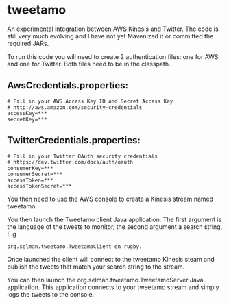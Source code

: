 tweetamo
========

An experimental integration between AWS Kinesis and Twitter. The code is still very much evolving and I have not yet Mavenized it or committed the required JARs.

To run this code you will need to create 2 authentication files: one for AWS and one for Twitter. Both files need to be in the classpath.

AwsCredentials.properties:
--------------------------
    # Fill in your AWS Access Key ID and Secret Access Key
    # http://aws.amazon.com/security-credentials
    accessKey=***
    secretKey=***

TwitterCredentials.properties:
------------------------------
    # Fill in your Twitter OAuth security credentials
    # https://dev.twitter.com/docs/auth/oauth
    consumerKey=***
    consumerSecret=***
    accessToken=***
    accessTokenSecret=***

You then need to use the AWS console to create a Kinesis stream named tweetamo.

You then launch the Tweetamo client Java application. The first argument is the language of the tweets to monitor, the second argument a search string. E.g 

    org.selman.tweetamo.TweetamoClient en rugby. 
    
Once launched the client will connect to the tweetamo Kinesis steam and publish the tweets that match your search string to the stream.

You can then launch the org.selman.tweetamo.TweetamoServer Java application. This application connects to your tweetamo stream and simply logs the tweets to the console.
